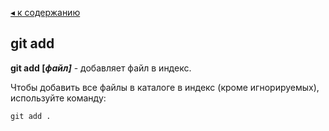 [&ltrif; к содержанию](./readme.md)

## git add

**git add [*файл]*** - добавляет файл в индекс.

Чтобы добавить все файлы в каталоге в индекс (кроме игнорируемых), используйте команду:

```bash=
git add .
```

